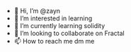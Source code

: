 - 👋 Hi, I’m @zayn
- 👀 I’m interested in learning 
- 🌱 I’m currently learning solidity
- 💞️ I’m looking to collaborate on Fractal 
- 📫 How to reach me dm me

<!---
2e81/2e81 is a ✨ special ✨ repository because its `README.md` (this file) appears on your GitHub profile.
You can click the Preview link to take a look at your changes.
--->
